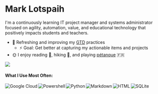 # Mark Lotspaih

I'm a continuously learning IT project manager and systems administrator focused on agility, automation, value, and educational technology that positively impacts students and teachers.

* :seedling: Refreshing and improving my [GTD](https://gettingthingsdone.com/what-is-gtd/) practices
  * :zap: Goal: Get better at capturing my actionable items and projects
* :sun_with_face: I enjoy reading :blue_book:, hiking :sunrise_over_mountains:, and playing [pétanque](https://www.youtube.com/watch?v=IjmLFKlVHlk) :fr:

[<img src="https://img.shields.io/badge/rss-%23FFA500.svg?&style=for-the-badge&logo=rss&logoColor=white" />](https://lotspaih.com/blog)

#### What I Use Most Often:

<img align="left" alt="Google Cloud" src="https://img.shields.io/badge/Google%20Cloud-%234285F4?logo=google-cloud&logoColor=white&style=for-the-badge" />
<img align="left" alt="Powershell" src="https://img.shields.io/badge/powershell-%233776AB.svg?&style=for-the-badge&logo=powershell&logoColor=white" />
<img align="left" alt="Python" src="https://img.shields.io/badge/python%20-%2314354C.svg?&style=for-the-badge&logo=python&logoColor=white" />
<img align="left" alt="Markdown" src="https://img.shields.io/badge/markdown-%23000000.svg?&style=for-the-badge&logo=markdown&logoColor=white" />
<img align="left" alt="HTML" src="https://img.shields.io/badge/html-%23239120.svg?&style=for-the-badge&logo=html5&logoColor=white" />
<img align="left" alt="SQLite" src="https://img.shields.io/badge/sqlite-%2307405e.svg?&style=for-the-badge&logo=sqlite&logoColor=white" />




